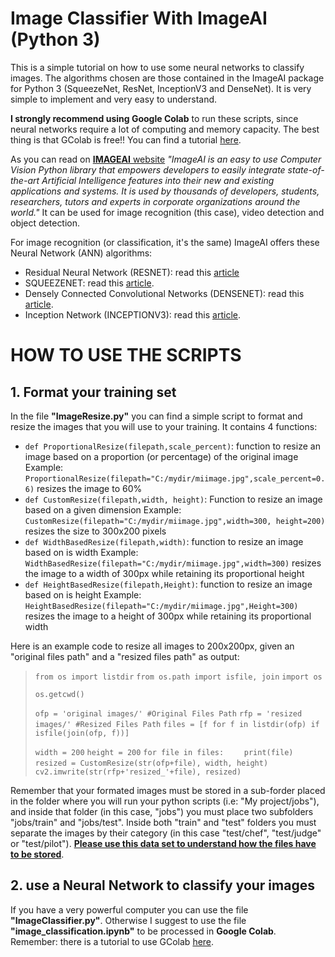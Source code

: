 # Image Classifier With ImageAI (Python 3)
This is a simple tutorial on how to use some neural networks to classify images. The algorithms chosen are those contained in the ImageAI package for Python 3 (SqueezeNet, ResNet, InceptionV3 and DenseNet). It is very simple to implement and very easy to understand. 

**I strongly recommend using Google Colab** to run these scripts, since neural networks require a lot of computing and memory capacity. The best thing is that GColab is free!! You can find a tutorial [here](https://medium.com/deep-learning-turkey/google-colab-free-gpu-tutorial-e113627b9f5d).

As you can read on  [**IMAGEAI** website](http://imageai.org/) *"ImageAI is an easy to use Computer Vision Python library that empowers developers to easily integrate state-of-the-art Artificial Intelligence features into their new and existing applications and systems. It is used by thousands of developers, students, researchers, tutors and experts in corporate organizations around the world."* It can be used for image recognition (this case), video detection and object detection.

For image recognition (or classification, it's the same) ImageAI offers these Neural Network (ANN) algorithms:
- Residual Neural Network (RESNET): read this [article](https://towardsdatascience.com/an-overview-of-resnet-and-its-variants-5281e2f56035)
- SQUEEZENET: read this [article](https://towardsdatascience.com/review-squeezenet-image-classification-e7414825581a).
- Densely Connected Convolutional Networks (DENSENET): read this [article](https://towardsdatascience.com/understanding-and-visualizing-densenets-7f688092391a).
- Inception Network (INCEPTIONV3): read this [article](https://towardsdatascience.com/a-simple-guide-to-the-versions-of-the-inception-network-7fc52b863202).

# HOW TO USE THE SCRIPTS
## 1. Format your training set
In the file **"ImageResize.py"** you can find a simple script to format and resize the images that you will use to your training. It contains 4 functions:
- `def ProportionalResize(filepath,scale_percent)`: function to resize an image based on a proportion (or percentage) of the original image
Example: `ProportionalResize(filepath="C:/mydir/miimage.jpg",scale_percent=0.6)` resizes the image to 60%
- `def CustomResize(filepath,width, height)`: Function to resize an image based on a given dimension
Example: `CustomResize(filepath="C:/mydir/miimage.jpg",width=300, height=200)` resizes the size to 300x200 pixels
- `def WidthBasedResize(filepath,width)`: function to resize an image based on is width
Example: `WidthBasedResize(filepath="C:/mydir/miimage.jpg",width=300)` resizes the image to a width of 300px while retaining its proportional height
- `def HeightBasedResize(filepath,Height)`: function to resize an image based on is height
Example: `HeightBasedResize(filepath="C:/mydir/miimage.jpg",Height=300)` resizes the image to a height of 300px while retaining its proportional width

Here is an example code to resize all images to 200x200px, given an "original files path" and a "resized files path" as output:

>`from os import listdir`
>`from os.path import isfile, join`
>`import os`
>
>`os.getcwd()`
>
>`ofp = 'original images/' #Original Files Path`
>`rfp = 'resized images/' #Resized Files Path`
>`files = [f for f in listdir(ofp) if isfile(join(ofp, f))]`
>
>`width = 200`
>`height = 200`
>`for file in files:`
>`    print(file)`
>`    resized = CustomResize(str(ofp+file), width, height)`
>`    cv2.imwrite(str(rfp+'resized_'+file), resized)`

Remember that your formated images must be stored in a sub-forder placed in the folder where you will run your python scripts (i.e: "My project/jobs"), and inside that folder (in this case, "jobs") you must place two subfolders "jobs/train" and "jobs/test". Inside both "train" and "test" folders you must separate the images by their category (in this case "test/chef", "test/judge" or "test/pilot"). [**Please use this data set to understand how the files have to be stored**](https://github.com/OlafenwaMoses/IdenProf/releases/download/v1.0/idenprof-jpg.zip).

## 2. use a Neural Network to classify your images

If you have a very powerful computer you can use the file **"ImageClassifier.py"**. Otherwise I suggest to use the file **"image_classification.ipynb"** to be processed in **Google Colab**. Remember: there is a tutorial to use GColab [here](https://medium.com/deep-learning-turkey/google-colab-free-gpu-tutorial-e113627b9f5d).

